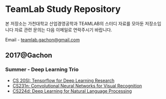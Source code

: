 # TeamLab Study Repository

본 저장소는 가천대학교 산업경영공학과 TEAMLAB의 스터디 자료를 모아둔 저장소입니다
자료 관련 문의는 다음 이메일로 연락주시기 바랍니다. 

Email - teamlab.gachon@gmail.com

## 2017@Gachon
### Summer - Deep Learning Trio
- [CS 20SI: Tensorflow for Deep Learning Research](2017/CS_20SI)
- [CS231n: Convolutional Neural Networks for Visual  Recognition](./2017/CS231n)
- [CS224d: Deep Learning for Natural Language Processing](./2017CS224d)
